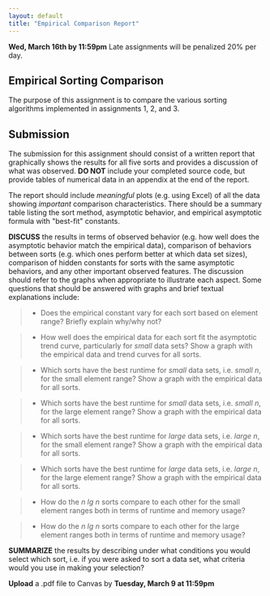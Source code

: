 ```yaml
---
layout: default
title: "Empirical Comparison Report"
---
```


**Wed, March 16th by 11:59pm** Late assignments will be penalized 20% per day.

Empirical Sorting Comparison
----------------------------

The purpose of this assignment is to compare the various sorting algorithms implemented in assignments 1, 2, and 3.

Submission
----------

The submission for this assignment should consist of a written report that graphically shows the results for all five sorts and provides a discussion of what was observed. **DO NOT** include your completed source code, but provide tables of numerical data in an appendix at the end of the report.

The report should include *meaningful* plots (e.g. using Excel) of all the data showing *important* comparison characteristics. There should be a summary table listing the sort method, asymptotic behavior, and empirical asymptotic formula with "best-fit" constants.
	
**DISCUSS** the results in terms of observed behavior (e.g. how well does the asymptotic behavior match the empirical data), comparison of behaviors between sorts (e.g. which ones perform better at which data set sizes), comparison of hidden constants for sorts with the same asymptotic behaviors, and any other important observed features. The discussion should refer to the graphs when appropriate to illustrate each aspect. Some questions that should be answered with graphs and brief textual explanations include:

>-   Does the empirical constant vary for each sort based on element range? Briefly explain why/why not?

>-   How well does the empirical data for each sort fit the asymptotic trend curve, particularly for *small* data sets? Show a graph with the empirical data and trend curves for all sorts.

>-   Which sorts have the best runtime for *small* data sets, i.e. *small n*, for the small element range? Show a graph with the empirical data for all sorts.

>-   Which sorts have the best runtime for *small* data sets, i.e. *small n*, for the large element range? Show a graph with the empirical data for all sorts.

>-   Which sorts have the best runtime for *large* data sets, i.e. *large n*, for the small element range? Show a graph with the empirical data for all sorts. 

>-   Which sorts have the best runtime for *large* data sets, i.e. *large n*, for the large element range? Show a graph with the empirical data for all sorts.

>-   How do the *n lg n* sorts compare to each other for the small element ranges both in terms of runtime and memory usage? 

>-   How do the *n lg n* sorts compare to each other for the large element ranges both in terms of runtime and memory usage? 

**SUMMARIZE** the results by describing under what conditions you would select which sort, i.e. if you were asked to sort a data set, what criteria would you use in making your selection?

**Upload** a .pdf file to Canvas by **Tuesday, March 9 at 11:59pm**
